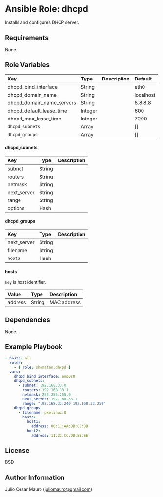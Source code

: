 Ansible Role: dhcpd
=========

Installs and configures DHCP server.

Requirements
------------

None.

Role Variables
--------------

|Key|Type|Description|Default|
|:--|:---|:----------|:------|
|dhcpd_bind_interface|String||eth0|
|dhcpd_domain_name|String||localhost|
|dhcpd_domain_name_servers|String||8.8.8.8|
|dhcpd_default_lease_time|Integer||600|
|dhcpd_max_lease_time|Integer||7200|
|`dhcpd_subnets`|Array||[]|
|`dhcpd_groups`|Array||[]|

#### dhcpd_subnets
|Key|Type|Description|
|:--|:---|:----------|
|subnet|String||
|routers|String||
|netmask|String||
|next_server|String||
|range|String||
|options|Hash||

#### dhcpd_groups
|Key|Type|Description|
|:--|:---|:----------|
|next_server|String||
|filename|String||
|`hosts`|Hash||

#### hosts
`key` is host identifier.

|Value|Type|Description|
|:--|:---|:----------|
|address|String|MAC address|

Dependencies
------------

None.

Example Playbook
----------------

```yaml
- hosts: all
  roles:
    - { role: shomatan.dhcpd }
  vars:
    dhcpd_bind_interface: enp0s8
    dhcpd_subnets:
      - subnet: 192.168.33.0
        routers: 192.168.33.1
        netmask: 255.255.255.0
        next_server: 192.168.33.1
        range: "192.168.33.240 192.168.33.250"
    dhcpd_groups:
      - filename: pxelinux.0
        hosts:
          host1:
            address: 00:11:AA:BB:CC:DD
          host2:
            address: 11:22:CC:DD:EE:EE      
```

License
-------

BSD

Author Information
------------------

Julio Cesar Mauro (juliomauro@gmail.com)
